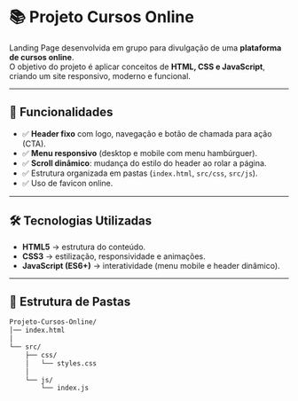 # 📚 Projeto Cursos Online

Landing Page desenvolvida em grupo para divulgação de uma **plataforma de cursos online**.  
O objetivo do projeto é aplicar conceitos de **HTML, CSS e JavaScript**, criando um site responsivo, moderno e funcional.

---

## 🚀 Funcionalidades

- ✅ **Header fixo** com logo, navegação e botão de chamada para ação (CTA).  
- ✅ **Menu responsivo** (desktop e mobile com menu hambúrguer).  
- ✅ **Scroll dinâmico**: mudança do estilo do header ao rolar a página.  
- ✅ Estrutura organizada em pastas (`index.html`, `src/css`, `src/js`).  
- ✅ Uso de favicon online.  

---

## 🛠️ Tecnologias Utilizadas

- **HTML5** → estrutura do conteúdo.  
- **CSS3** → estilização, responsividade e animações.  
- **JavaScript (ES6+)** → interatividade (menu mobile e header dinâmico).  

---

## 📂 Estrutura de Pastas

```bash
Projeto-Cursos-Online/
│── index.html
│
└── src/
    ├── css/
    │   └── styles.css
    │
    └── js/
        └── index.js
